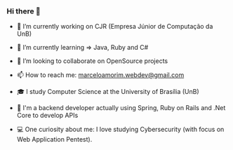 ### Hi there 👋

- 🔭 I’m currently working on CJR (Empresa Júnior de Computação da UnB)

- 🌱 I’m currently learning => Java, Ruby and C#

- 👯 I’m looking to collaborate on OpenSource projects

- 📫 How to reach me: marceloamorim.webdev@gmail.com

- 🎓 I study Computer Science at the University of Brasília (UnB) 

- 🎯 I'm a backend developer actually using Spring, Ruby on Rails and .Net Core to develop APIs

- 💻 One curiosity about me: I love studying Cybersecurity (with focus on Web Application Pentest).
